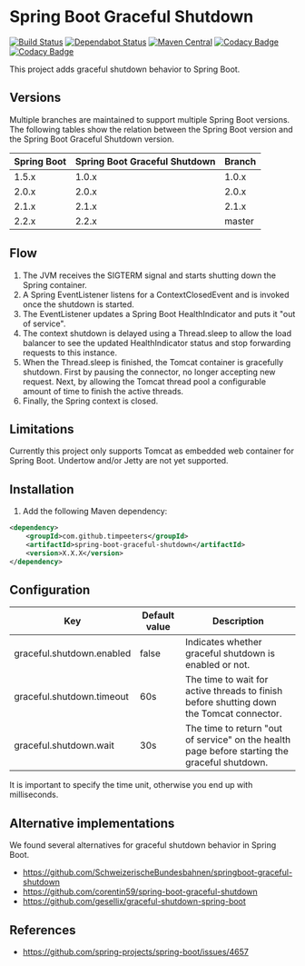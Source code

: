 Spring Boot Graceful Shutdown
=============================

[![Build Status](https://api.travis-ci.com/timpeeters/spring-boot-graceful-shutdown.svg?branch=master)](https://www.travis-ci.com/timpeeters/spring-boot-graceful-shutdown)
[![Dependabot Status](https://api.dependabot.com/badges/status?host=github&repo=timpeeters/spring-boot-graceful-shutdown)](https://dependabot.com)
[![Maven Central](https://maven-badges.herokuapp.com/maven-central/com.github.timpeeters/spring-boot-graceful-shutdown/badge.svg)](https://maven-badges.herokuapp.com/maven-central/com.github.timpeeters/spring-boot-graceful-shutdown)
[![Codacy Badge](https://api.codacy.com/project/badge/Grade/c7e77bfc98a64687aa6a87b1619fb06a)](https://www.codacy.com/app/timpeeters/spring-boot-graceful-shutdown?utm_source=github.com&amp;utm_medium=referral&amp;utm_content=timpeeters/spring-boot-graceful-shutdown&amp;utm_campaign=Badge_Grade)
[![Codacy Badge](https://api.codacy.com/project/badge/Coverage/c7e77bfc98a64687aa6a87b1619fb06a)](https://www.codacy.com/app/timpeeters/spring-boot-graceful-shutdown?utm_source=github.com&utm_medium=referral&utm_content=timpeeters/spring-boot-graceful-shutdown&utm_campaign=Badge_Coverage)

This project adds graceful shutdown behavior to Spring Boot.


Versions
--------

Multiple branches are maintained to support multiple Spring Boot versions.
The following tables show the relation between the Spring Boot version and the Spring Boot Graceful Shutdown version.

| Spring Boot | Spring Boot Graceful Shutdown | Branch |
| :---        | :---                          | :---   |
| 1.5.x       | 1.0.x                         | 1.0.x  |
| 2.0.x       | 2.0.x                         | 2.0.x  |
| 2.1.x       | 2.1.x                         | 2.1.x  |
| 2.2.x       | 2.2.x                         | master |


Flow
----

1. The JVM receives the SIGTERM signal and starts shutting down the Spring container.
2. A Spring EventListener listens for a ContextClosedEvent and is invoked once the shutdown is started.
3. The EventListener updates a Spring Boot HealthIndicator and puts it "out of service".
5. The context shutdown is delayed using a Thread.sleep to allow the load balancer to see the updated HealthIndicator status and stop forwarding requests to this instance.
7. When the Thread.sleep is finished, the Tomcat container is gracefully shutdown. 
First by pausing the connector, no longer accepting new request.
Next, by allowing the Tomcat thread pool a configurable amount of time to finish the active threads.
8. Finally, the Spring context is closed.


Limitations
-----------

Currently this project only supports Tomcat as embedded web container for Spring Boot. 
Undertow and/or Jetty are not yet supported.


Installation
------------

1. Add the following Maven dependency:

```xml
<dependency>
    <groupId>com.github.timpeeters</groupId>
    <artifactId>spring-boot-graceful-shutdown</artifactId>
    <version>X.X.X</version>
</dependency>
```


Configuration
-------------

| Key                       | Default value  | Description |
| ------------------------- | -------------- | ----------- |
| graceful.shutdown.enabled | false          | Indicates whether graceful shutdown is enabled or not. | 
| graceful.shutdown.timeout | 60s            | The time to wait for active threads to finish before shutting down the Tomcat connector. |
| graceful.shutdown.wait    | 30s            | The time to return "out of service" on the health page before starting the graceful shutdown. |

It is important to specify the time unit, otherwise you end up with milliseconds.

Alternative implementations
---------------------------

We found several alternatives for graceful shutdown behavior in Spring Boot. 

- https://github.com/SchweizerischeBundesbahnen/springboot-graceful-shutdown
- https://github.com/corentin59/spring-boot-graceful-shutdown
- https://github.com/gesellix/graceful-shutdown-spring-boot


References
----------

- https://github.com/spring-projects/spring-boot/issues/4657
